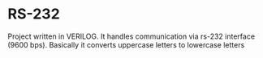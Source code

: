 # RS-232
Project written in VERILOG.
It handles communication via rs-232 interface (9600 bps).
Basically it converts uppercase letters to lowercase letters
